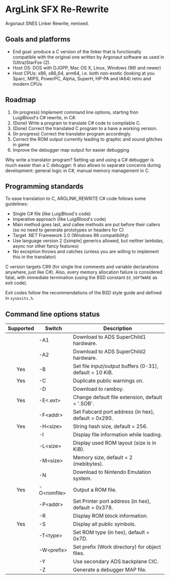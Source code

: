 # ArgLink SFX Re-Rewrite
Argonaut SNES Linker Rewrite, remixed.

## Goals and platforms
* End goal: produce a C version of the linker that is functionally compatible with the original one written by Argonaut software as used in (Ultra)StarFox (2).
* Host OS: DOS with DJGPP, Mac OS X, Linux, Windows (98! and newer)
* Host CPUs: x86, x86_64, arm64, i.e. both non-exotic (looking at you Sparc, MIPS, PowerPC, Alpha, SuperH, HP-PA and IA64) retro and modern CPUs  

## Roadmap
1. (In progress) Implement command line options, starting fron LuigiBlood's C# rewrite, in C#.
2. (Done) Write a program to translate C# code to compilable C.
3. (Done) Correct the translated C program to a have a working version.
4. (In progress) Correct the translator program accordingly.
5. Correct the ROM output currently leading to graphic and sound glitches in game
6. Improve the debugger map output for easier debugging

Why write a translator program? Setting up and using a C# debugger is much easier than a C debugger. It also allows to separate concerns during development: general logic in C#, manual memory management in C.   

## Programming standards
To ease translation to C, ARGLINK_REWRITE C# code follows some guidelines:
* Single C# file (like LuigiBlood's code)
* Imperative approach (like LuigiBlood's code)
* Main method goes last, and callee methods are put before their callers (so no need to generate prototypes or headers for C)
* Target .NET Framework 2.0 (Windows 98 compatibility)
* Use language version 2 ([simple] generics allowed, but neither lambdas, async nor other fancy features)
* No exception throws and catches (unless you are willing to implement this in the translator)

C version targets C99 (for single line comments and variable declarations anywhere, just like C#).
Also, every memory allocation failure is considered fatal, with immediate termination (using the BSD constant ``EX_SOFTWARE`` as exit code).

Exit codes follow the recommendations of the BSD style guide and defined in ``sysexits.h``.

## Command line options status
| Supported | Switch       | Description                                             |
|:---------:|--------------|---------------------------------------------------------|
|           | -A1          | Download to ADS SuperChild1 hardware.                   |
|           | -A2          | Download to ADS SuperChild2 hardware.                   |
|    Yes    | -B<kib>      | Set file input/output buffers (0-31), default = 10 KiB. |
|    Yes    | -C           | Duplicate public warnings on.                           |
|           | -D           | Download to ramboy.                                     |
|    Yes    | -E\<.ext>    | Change default file extension, default = '.SOB'.        |
|           | -F\<addr>    | Set Fabcard port address (in hex), default = 0x290.     |
|    Yes    | -H\<size>    | String hash size, default = 256.                        |
|           | -I           | Display file information while loading.                 |
|           | -L\<size>    | Display used ROM layout (size is in KiB).               |
|           | -M\<size>    | Memory size, default = 2 (mebibytes).                   |
|           | -N           | Download to Nintendo Emulation system.                  |
|    Yes    | -O\<romfile> | Output a ROM file.                                      |
|           | -P\<addr>    | Set Printer port address (in hex), default = 0x378.     |
|           | -R           | Display ROM block information.                          |
|    Yes    | -S           | Display all public symbols.                             |
|           | -T\<type>    | Set ROM type (in hex), default = 0x7D.                  |
|           | -W\<prefix>  | Set prefix (Work directory) for object files.           |
|           | -Y           | Use secondary ADS backplane CIC.                        |
|           | -Z           | Generate a debugger MAP file.                           |
